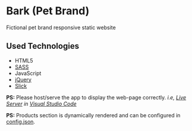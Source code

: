 # Bark (Pet Brand)
Fictional pet brand responsive static website 

## Used Technologies
- HTML5
- [SASS](https://sass-lang.com)
- JavaScript
- [jQuery](http://code.jquery.com/)
- [Slick](https://kenwheeler.github.io/slick)

**PS:** Please host/serve the app to display the web-page correctly. _i.e, [Live Server](https://marketplace.visualstudio.com/items?itemName=ritwickdey.LiveServer) in [Visual Studio Code](https://code.visualstudio.com/)_

**PS:** Products section is dynamically rendered and can be configured in [config.json](https://github.com/MohamedElshowel/Bark/blob/master/config.json).